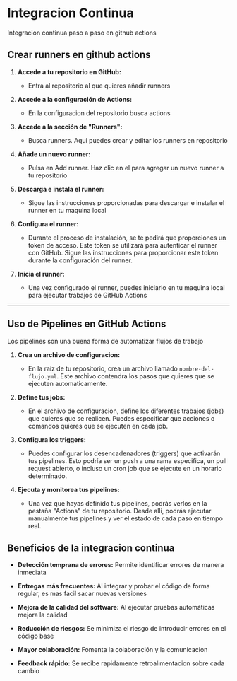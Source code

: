 # Integracion Continua
Integracion continua paso a paso en github actions
## Crear runners en github actions

1. **Accede a tu repositorio en GitHub:**
   - Entra al repositorio al que quieres añadir runners

3. **Accede a la configuración de Actions:**
   - En la configuracion del repositorio busca actions

4. **Accede a la sección de "Runners":**
   -  Busca runners. Aqui puedes crear y editar los runners en repositorio

5. **Añade un nuevo runner:**
   - Pulsa en Add runner. Haz clic en el para agregar un nuevo runner a tu repositorio

6. **Descarga e instala el runner:**
   - Sigue las instrucciones proporcionadas para descargar e instalar el runner en tu maquina local

7. **Configura el runner:**
   - Durante el proceso de instalación, se te pedirá que proporciones un token de acceso. Este token se utilizará para autenticar el runner con GitHub. Sigue las instrucciones para proporcionar este token durante la configuración del runner.

8. **Inicia el runner:**
   - Una vez configurado el runner, puedes iniciarlo en tu maquina local para ejecutar trabajos de GitHub Actions

---

## Uso de Pipelines en GitHub Actions

Los pipelines son una buena forma de automatizar flujos de trabajo

1. **Crea un archivo de configuracion:**
   - En la raíz de tu repositorio, crea un archivo llamado `nombre-del-flujo.yml`. Este archivo contendra los pasos que quieres que se ejecuten automaticamente.

2. **Define tus jobs:**
   - En el archivo de configuracion, define los diferentes trabajos (jobs) que quieres que se realicen. Puedes especificar que acciones o comandos quieres que se ejecuten en cada job.

3. **Configura los triggers:**
   - Puedes configurar los desencadenadores (triggers) que activarán tus pipelines. Esto podría ser un push a una rama especifica, un pull request abierto, o incluso un cron job que se ejecute en un horario determinado.

4. **Ejecuta y monitorea tus pipelines:**
   - Una vez que hayas definido tus pipelines, podrás verlos en la pestaña "Actions" de tu repositorio. Desde allí, podrás ejecutar manualmente tus pipelines y ver el estado de cada paso en tiempo real.


## Beneficios de la integracion continua

- **Detección temprana de errores:** Permite identificar errores de manera inmediata

- **Entregas más frecuentes:** Al integrar y probar el código de forma regular, es mas facil sacar nuevas versiones

- **Mejora de la calidad del software:** Al ejecutar pruebas automáticas mejora la calidad 

- **Reducción de riesgos:** Se minimiza el riesgo de introducir errores en el código base

- **Mayor colaboración:** Fomenta la colaboración y la comunicacion

- **Feedback rápido:** Se recibe rapidamente retroalimentacion sobre cada cambio